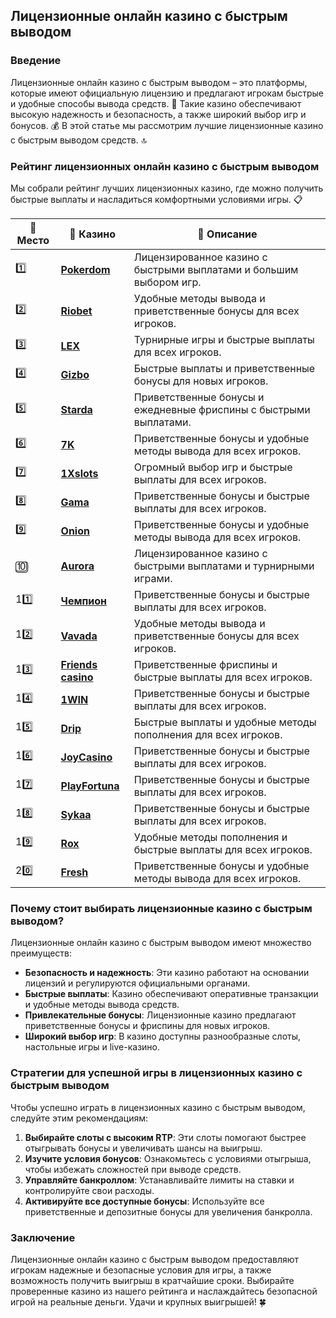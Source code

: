 ## Лицензионные онлайн казино с быстрым выводом

### Введение
Лицензионные онлайн казино с быстрым выводом – это платформы, которые имеют официальную лицензию и предлагают игрокам быстрые и удобные способы вывода средств. 🎰 Такие казино обеспечивают высокую надежность и безопасность, а также широкий выбор игр и бонусов. 💰 В этой статье мы рассмотрим лучшие лицензионные казино с быстрым выводом средств. 🔝

### Рейтинг лицензионных онлайн казино с быстрым выводом
Мы собрали рейтинг лучших лицензионных казино, где можно получить быстрые выплаты и насладиться комфортными условиями игры. 📋

| 🥇 **Место** | 🎰 **Казино** | 💬 **Описание** |
|-------------|-------------|----------------|
| 1️⃣ | [**Pokerdom**](https://brandplay.link/4k77v2yx) | Лицензированное казино с быстрыми выплатами и большим выбором игр. |
| 2️⃣ | [**Riobet**](https://brandplay.link/7xBLTPyj) | Удобные методы вывода и приветственные бонусы для всех игроков. |
| 3️⃣ | [**LEX**](https://brandplay.link/zW4hdDFV) | Турнирные игры и быстрые выплаты для всех игроков. |
| 4️⃣ | [**Gizbo**](https://brandplay.link/bprXw4YV) | Быстрые выплаты и приветственные бонусы для новых игроков. |
| 5️⃣ | [**Starda**](https://brandplay.link/fB7xwRFL) | Приветственные бонусы и ежедневные фриспины с быстрыми выплатами. |
| 6️⃣ | [**7K**](https://brandplay.link/BvQyFShp) | Приветственные бонусы и удобные методы вывода для всех игроков. |
| 7️⃣ | [**1Xslots**](https://brandplay.link/hSB1khtr) | Огромный выбор игр и быстрые выплаты для всех игроков. |
| 8️⃣ | [**Gama**](https://brandplay.link/j6NMKsDz) | Приветственные бонусы и быстрые выплаты для всех игроков. |
| 9️⃣ | [**Onion**](https://brandplay.link/zBGRVpQ9) | Приветственные бонусы и удобные методы вывода для всех игроков. |
| 🔟 | [**Aurora**](https://10trafic-stat2.com/click/668546556bcc6313411604bd/6766/13032/subaccount) | Лицензированное казино с быстрыми выплатами и турнирными играми. |
| 11️⃣ | [**Чемпион**](https://temon-gter.cfd/go/lRq?p80412p304504pcc44t17455) | Приветственные бонусы и быстрые выплаты для всех игроков. |
| 12️⃣ | [**Vavada**](https://vavadapartner.pro/?promo=ea5c9275-6854-4505-94fc-95ab18221945-linkb2) | Удобные методы вывода и приветственные бонусы для всех игроков. |
| 13️⃣ | [**Friends casino**](https://gofriends.vc/linkb2) | Приветственные фриспины и быстрые выплаты для всех игроков. |
| 14️⃣ | [**1WIN**](https://brandplay.link/smXVpBbG) | Приветственные бонусы и быстрые выплаты для всех игроков. |
| 15️⃣ | [**Drip**](https://drp-ircp01.com/c07e6a3db) | Быстрые выплаты и удобные методы пополнения для всех игроков. |
| 16️⃣ | [**JoyCasino**](https://rpc30.call2me.pro/?/ru/registration?apkpop=0&partner=p24970p3291217pc98f) | Приветственные бонусы и быстрые выплаты для всех игроков. |
| 17️⃣ | [**PlayFortuna**](https://fortunapromo.net/alt/playfortuna/registration?0dc4a9362a71feb7e3f165fb8e766f70) | Приветственные бонусы и быстрые выплаты для всех игроков. |
| 18️⃣ | [**Sykaa**](https://s-two-way.com/?source=linkb2&pid=30697) | Приветственные бонусы и быстрые выплаты для всех игроков. |
| 19️⃣ | [**Rox**](https://rox-pvwfpjgcxe.com/cb1ee18a5) | Удобные методы пополнения и быстрые выплаты для всех игроков. |
| 20️⃣ | [**Fresh**](https://fresh-eumwkxwao.com/c3f7b485d) | Приветственные бонусы и удобные методы вывода для всех игроков. |

### Почему стоит выбирать лицензионные казино с быстрым выводом?
Лицензионные онлайн казино с быстрым выводом имеют множество преимуществ:

- **Безопасность и надежность**: Эти казино работают на основании лицензий и регулируются официальными органами.
- **Быстрые выплаты**: Казино обеспечивают оперативные транзакции и удобные методы вывода средств.
- **Привлекательные бонусы**: Лицензионные казино предлагают приветственные бонусы и фриспины для новых игроков.
- **Широкий выбор игр**: В казино доступны разнообразные слоты, настольные игры и live-казино.

### Стратегии для успешной игры в лицензионных казино с быстрым выводом
Чтобы успешно играть в лицензионных казино с быстрым выводом, следуйте этим рекомендациям:

1. **Выбирайте слоты с высоким RTP**: Эти слоты помогают быстрее отыгрывать бонусы и увеличивать шансы на выигрыш.
2. **Изучите условия бонусов**: Ознакомьтесь с условиями отыгрыша, чтобы избежать сложностей при выводе средств.
3. **Управляйте банкроллом**: Устанавливайте лимиты на ставки и контролируйте свои расходы.
4. **Активируйте все доступные бонусы**: Используйте все приветственные и депозитные бонусы для увеличения банкролла.

### Заключение
Лицензионные онлайн казино с быстрым выводом предоставляют игрокам надежные и безопасные условия для игры, а также возможность получить выигрыш в кратчайшие сроки. Выбирайте проверенные казино из нашего рейтинга и наслаждайтесь безопасной игрой на реальные деньги. Удачи и крупных выигрышей! 🍀
